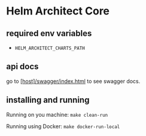 # Helm Architect Core

## required env variables

- `HELM_ARCHITECT_CHARTS_PATH`

## api docs

go to [\[host\]/swagger/index.html](http://localhost:8090/swagger/index.html) to see swagger docs.

## installing and running

Running on you machine: ```make clean-run```

Running using Docker: ```make docker-run-local```
